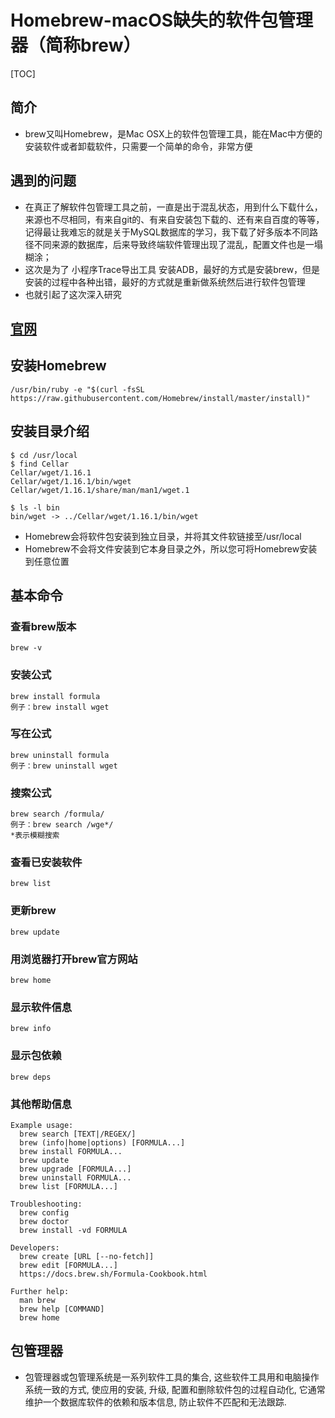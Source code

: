 # Homebrew-macOS缺失的软件包管理器（简称brew）

[TOC]

## 简介

* brew又叫Homebrew，是Mac OSX上的软件包管理工具，能在Mac中方便的安装软件或者卸载软件，只需要一个简单的命令，非常方便

## 遇到的问题

* 在真正了解软件包管理工具之前，一直是出于混乱状态，用到什么下载什么，来源也不尽相同，有来自git的、有来自安装包下载的、还有来自百度的等等，记得最让我难忘的就是关于MySQL数据库的学习，我下载了好多版本不同路径不同来源的数据库，后来导致终端软件管理出现了混乱，配置文件也是一塌糊涂；
* 这次是为了 小程序Trace导出工具 安装ADB，最好的方式是安装brew，但是安装的过程中各种出错，最好的方式就是重新做系统然后进行软件包管理
* 也就引起了这次深入研究

## [官网](https://brew.sh/)

## 安装Homebrew

`/usr/bin/ruby -e "$(curl -fsSL https://raw.githubusercontent.com/Homebrew/install/master/install)"`

## 安装目录介绍

```
$ cd /usr/local
$ find Cellar
Cellar/wget/1.16.1
Cellar/wget/1.16.1/bin/wget
Cellar/wget/1.16.1/share/man/man1/wget.1

$ ls -l bin
bin/wget -> ../Cellar/wget/1.16.1/bin/wget
```

* Homebrew会将软件包安装到独立目录，并将其文件软链接至/usr/local
* Homebrew不会将文件安装到它本身目录之外，所以您可将Homebrew安装到任意位置

## 基本命令

### 查看brew版本

`brew -v`

### 安装公式

```
brew install formula
例子：brew install wget
```

### 写在公式

```
brew uninstall formula
例子：brew uninstall wget
```

### 搜索公式

```
brew search /formula/
例子：brew search /wge*/
*表示模糊搜索
```

### 查看已安装软件

`brew list`

### 更新brew

`brew update`

### 用浏览器打开brew官方网站

`brew home`

### 显示软件信息

`brew info`

### 显示包依赖

`brew deps`

### 其他帮助信息

```
Example usage:
  brew search [TEXT|/REGEX/]
  brew (info|home|options) [FORMULA...]
  brew install FORMULA...
  brew update
  brew upgrade [FORMULA...]
  brew uninstall FORMULA...
  brew list [FORMULA...]

Troubleshooting:
  brew config
  brew doctor
  brew install -vd FORMULA

Developers:
  brew create [URL [--no-fetch]]
  brew edit [FORMULA...]
  https://docs.brew.sh/Formula-Cookbook.html

Further help:
  man brew
  brew help [COMMAND]
  brew home
```

## 包管理器

* 包管理器或包管理系统是一系列软件工具的集合, 这些软件工具用和电脑操作系统一致的方式, 使应用的安装, 升级, 配置和删除软件包的过程自动化, 它通常维护一个数据库软件的依赖和版本信息, 防止软件不匹配和无法跟踪.


